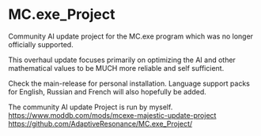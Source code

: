 # MC.exe_Project
Community AI update project for the MC.exe program which was no longer officially supported. 

This overhaul update focuses primarily on optimizing the AI and other 
mathematical values to be MUCH more reliable and self sufficient.

Check the main-release for personal installation.
Language support packs for English, Russian and French will also hopefully be added.

The community AI update Project is run by myself.
https://www.moddb.com/mods/mcexe-majestic-update-project
https://github.com/AdaptiveResonance/MC.exe_Project/
